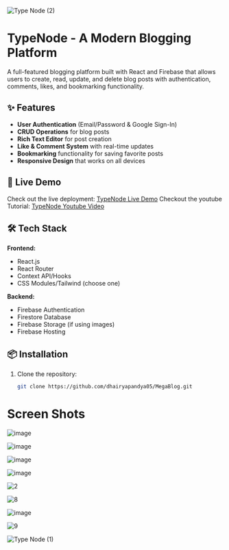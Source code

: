 



![Type Node (2)](https://github.com/user-attachments/assets/90ee109c-1dfd-4fa6-912a-346bee092899)


# TypeNode - A Modern Blogging Platform

A full-featured blogging platform built with React and Firebase that allows users to create, read, update, and delete blog posts with authentication, comments, likes, and bookmarking functionality.

## ✨ Features

- **User Authentication** (Email/Password & Google Sign-In)
- **CRUD Operations** for blog posts
- **Rich Text Editor** for post creation
- **Like & Comment System** with real-time updates
- **Bookmarking** functionality for saving favorite posts
- **Responsive Design** that works on all devices

## 🚀 Live Demo

Check out the live deployment: [TypeNode Live Demo](https://www.typenode.space/)
Checkout the youtube Tutorial: [TypeNode Youtube Video](https://youtu.be/BeXDl1Br_eQ)

## 🛠️ Tech Stack

**Frontend:**
- React.js
- React Router
- Context API/Hooks
- CSS Modules/Tailwind (choose one)

**Backend:**
- Firebase Authentication
- Firestore Database
- Firebase Storage (if using images)
- Firebase Hosting

## 📦 Installation

1. Clone the repository:
   ```bash
   git clone https://github.com/dhairyapandya05/MegaBlog.git

   ```


# Screen Shots

![image](https://github.com/user-attachments/assets/4fd64485-1380-438b-b803-6e8f7d1bdf53)


![image](https://github.com/user-attachments/assets/c80a2708-17da-416b-8087-ef2452ec48d6)


![image](https://github.com/user-attachments/assets/0a7d1c03-5f02-4d9e-8ef7-5695e0e0f9aa)


![image](https://github.com/user-attachments/assets/5b3d9917-5e41-4931-9b94-f3e3c95af427)


![2](https://github.com/user-attachments/assets/fe036a66-e228-4fc6-95bd-2361f0c356d9)


![8](https://github.com/user-attachments/assets/786b7d78-1d67-446f-a389-b813b142c286)


![image](https://github.com/user-attachments/assets/0d1d8818-867a-4ceb-b497-a11a7c727a51)


![9](https://github.com/user-attachments/assets/3d478c62-158e-4bdc-bb01-d1ca4fa60a63)


![Type Node (1)](https://github.com/user-attachments/assets/a168e73a-5aef-41a7-ba71-99fe7bd8ad95)
